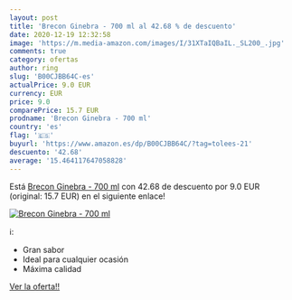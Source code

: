 ```yaml
---
layout: post
title: 'Brecon Ginebra - 700 ml al 42.68 % de descuento'
date: 2020-12-19 12:32:58
image: 'https://m.media-amazon.com/images/I/31XTaIQBaIL._SL200_.jpg'
comments: true
category: ofertas
author: ring
slug: 'B00CJBB64C-es'
actualPrice: 9.0 EUR
currency: EUR
price: 9.0
comparePrice: 15.7 EUR
prodname: 'Brecon Ginebra - 700 ml'
country: 'es'
flag: '🇪🇸'
buyurl: 'https://www.amazon.es/dp/B00CJBB64C/?tag=tolees-21'
descuento: '42.68'
average: '15.464117647058828'
---
```


Está [Brecon Ginebra - 700 ml](https://www.amazon.es/dp/B00CJBB64C/?tag=tolees-21) con 42.68 de descuento por 9.0 EUR (original: 15.7 EUR) en el siguiente enlace!

[![Brecon Ginebra - 700 ml](https://m.media-amazon.com/images/I/31XTaIQBaIL._SL200_.jpg)](https://www.amazon.es/dp/B00CJBB64C/?tag=tolees-21)

ℹ️:

- Gran sabor
- Ideal para cualquier ocasión
- Máxima calidad

[Ver la oferta!!](https://www.amazon.es/dp/B00CJBB64C/?tag=tolees-21)
